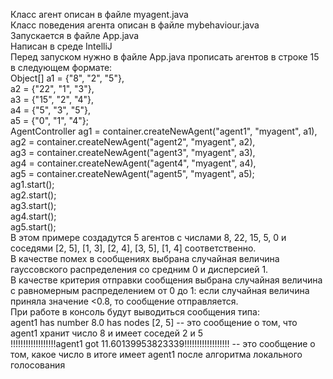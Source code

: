 Класс агент описан в файле myagent.java  
Класс поведения агента описан в файле mybehaviour.java  
Запускается в файле App.java  
Написан в среде IntelliJ  
Перед запуском нужно в файле App.java прописать агентов в строке 15 в следующем формате:  
Object[] a1 = {"8", "2", "5"},  
         a2 = {"22", "1", "3"},  
         a3 = {"15", "2", "4"},  
         a4 = {"5", "3", "5"},  
         a5 = {"0", "1", "4"};  
AgentController ag1 = container.createNewAgent("agent1", "myagent", a1),  
                ag2 = container.createNewAgent("agent2", "myagent", a2),  
                ag3 = container.createNewAgent("agent3", "myagent", a3),  
                ag4 = container.createNewAgent("agent4", "myagent", a4),  
                ag5 = container.createNewAgent("agent5", "myagent", a5);  
ag1.start();  
ag2.start();  
ag3.start();  
ag4.start();  
ag5.start();  
В этом примере создадутся 5 агентов с числами 8, 22, 15, 5, 0 и соседями [2, 5], [1, 3], [2, 4], [3, 5], [1, 4] соответственно.  
В качестве помех в сообщениях выбрана случайная величина гауссовского распределения со средним 0 и дисперсией 1.  
В качестве критерия отправки сообщения выбрана случайная величина с равномерным распределением от 0 до 1: если случайная величина приняла значение <0.8, то сообщение отправляется.  
При работе в консоль будут выводиться сообщения типа:  
agent1 has number 8.0 has nodes [2, 5] -- это сообщение о том, что agent1 хранит число 8 и имеет соседей 2 и 5  
!!!!!!!!!!!!!!!!!!agent1 got 11.60139953823339!!!!!!!!!!!!!!!!!! -- это сообщение о том, какое число в итоге имеет agent1 после алгоритма локального голосования
